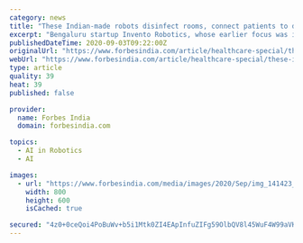 ```yaml
---
category: news
title: "These Indian-made robots disinfect rooms, connect patients to doctors"
excerpt: "Bengaluru startup Invento Robotics, whose earlier focus was in banks and hotels, has pivoted to create robots that collect patient details, check temperatures, set up video calls with doctors and disi"
publishedDateTime: 2020-09-03T09:22:00Z
originalUrl: "https://www.forbesindia.com/article/healthcare-special/these-indianmade-robots-disinfect-rooms-connect-patients-to-doctors/62283/1"
webUrl: "https://www.forbesindia.com/article/healthcare-special/these-indianmade-robots-disinfect-rooms-connect-patients-to-doctors/62283/1"
type: article
quality: 39
heat: 39
published: false

provider:
  name: Forbes India
  domain: forbesindia.com

topics:
  - AI in Robotics
  - AI

images:
  - url: "https://www.forbesindia.com/media/images/2020/Sep/img_141423_invento.jpg"
    width: 800
    height: 600
    isCached: true

secured: "4z0+0ceQoi4PoBuWv+b5i1Mtk0ZI4EApInfuZIFg59OlbQV8l45WuF4W99aVKSeSF2TNUczsVTiCK45iZE9Is6dxXEpsyQkqjSpRK7U7QMkvE4Wwaxv9S54QJxtT+bT9YYs+ck1wivPCJXcKM2xgmdzMV/em+TPMxarAIkvunaU7ohD4a6NWPAXJ3LXLyGjh2JSWr89zRsWcjpokyOYzV1T8miNZVyKX7dwn6l6Cs4td1fKOfuplrzejmx48izup6OCKAXeVjsZDi0004MjKgUsuxGCfJMYcyc1CTjDV1ELkQtvDqi0HU9ON7Df0OtyAkw7+oQFV9781VfBQTBn+Pl/BFXLQxbLuz391LwaGUTU=;dRdRY49OOTVDDdjyaAuoWg=="
---
```


